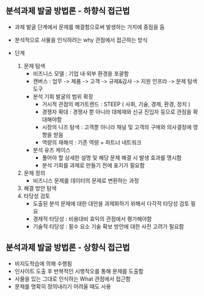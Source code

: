 ## 분석과제 발굴 방법론 - 하향식 접근법

- 과제 발굴 단계에서 문제를 해결함으로써 발생하는 가치에 중점을 둠
- 분석적으로 사물을 인식하려는 why 관점에서 접근하는 방식

- 단계
  1) 문제 탐색
     - 비즈니스 모델 : 기업 내·외부 환경을 포괄함
     - 캔버스 : 업무 -> 제품 -> 고객 -> 규제&감사 -> 지원 인프라 -> 문제 탐색 도구
     - 분석 기회 발굴의 범위 확장
       * 거시적 관점의 메가트랜드 : STEEP ( 사회, 기술, 경제, 환경, 정치 )
       * 경쟁자 확대 : 경쟁사 뿐 아니라 대체재와 신규 진입자 등으로 관점을 확대해야함
       * 시장의 니즈 탐색 : 고객뿐 아니라 채널 및 고객의 구매와 의사결정에 영향을 받음
       * 역량의 재해석 : 기존 역량 + 파트너 네트워크
      - 분석 유즈 케이스
        * 풀어야 할 상세한 설명 및 해당 문제 해결 시 발생 효과를 명시함
        * 분석 기회를 과제로 만들기 전에 표기가 필요함
  2) 문제 정의
     - 비즈니스 문제를 데이터의 문제로 변환하는 과정
  3) 해결 방안 탐색
  4) 타당성 검토
     - 도출된 분석 문제에 대한 대안을 과제화하기 위해서 다각적 타당성 검토 필요
     - 경제적 타당성 : 비용대비 효익의 관점에서 평가해야함
     - 기술적 타당성 : 필수 요소 기술 확보 방안에 대한 사전 고려가 필요함

## 분석과제 발굴 방법론 - 상향식 접근법

- 비지도학습에 의해 수행됨
- 인사이트 도출 후 반복적인 시행착오를 통해 문제를 도출함
- 사물을 있는 그대로 인식하는 What 관점에서 접근함
- 문제를 명확히 정의내리기 어려울 때도 사용
